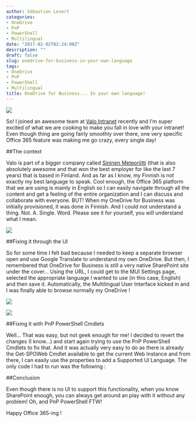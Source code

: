 ```yaml
---
author: Sébastien Levert
categories:
- OneDrive
- PnP
- PowerShell
- Multilingual
date: "2017-02-02T02:24:00Z"
description: ""
draft: false
slug: onedrive-for-business-in-your-own-language
tags:
- OneDrive
- PnP
- PowerShell
- Multilingual
title: OneDrive for Business... In your own language!
---
```



![](/content/images/2017/02/OneDriveLanguage.jpg)

So! I joined an awesome team at [Valo Intranet](https://www.valointranet.com/) recently and I'm super excited of what we are cooking to make you fall in love with your intranet! Even though thing are going fairly smoothly over there, one very specific Office 365 feature was making me go crazy, every single day!

##The context

Valo is part of a bigger company called [Sininen Meteoriitti](https://www.meteoriitti.com/) (that is also absolutely awesome and that won the best employer for like the last 7 years) that is based in Finland. And as far as I know, my Finnish is not exactly my best language to speak. Cool enough, the Office 365 platform that we are using is mainly in English so I can easily navigate through all the content and get a feeling of the entire organization and I can discuss and collaborate with everyone. BUT! When my OneDrive for Business was initially provisioned, it was done in Finnish. And I could not understand a thing. Not. A. Single. Word. Please see it for yourself, you will understand what I mean.

![](/content/images/2017/02/ScreenShot-20170201160533-1.png)

##Fixing it through the UI

So for some time I felt bad because I needed to keep a separate browser open and use Google Translate to understand my own OneDrive. But then, I remembered that OneDrive for Business is still a very native SharePoint site under the cover... Using the URL, I could get to the MUI Settings page, selected the appropriate language I wanted to use (in this case, English) and then save it. Automatically, the Multilingual User Interface kicked in and I was finally able to browse normally my OneDrive !

![](/content/images/2017/02/ScreenShot-20170201161634.png)

![](/content/images/2017/02/ScreenShot-20170201162325-1.png)

##Fixing it with PnP PowerShell Cmdlets

Well... That was easy, but not geek enough for me! I decided to revert the changes (I know...) and start again trying to use the PnP PowerShell Cmdlets to fix that. And it was actually very easy to do as there is already the Get-SPOWeb Cmdlet available to get the current Web Instance and from there, I can easily use the properties to add a Supported UI Language. The only code I had to run was the following :

<script src="https://gist.github.com/sebastienlevert/14741af6d303dfa3a0d7a705f7baf86c.js"></script>

##Conclusion

Even though there is no UI to support this functionality, when you know SharePoint enough, you can always get around an play with it without any problem! Oh, and PnP PowerShell FTW!

Happy Office 365-ing !